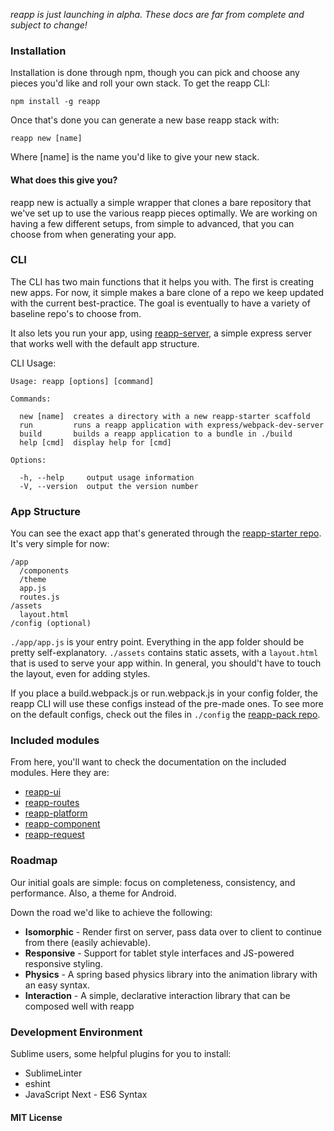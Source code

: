 *reapp is just launching in alpha. These docs are far from complete and subject to change!*

### Installation

Installation is done through npm, though you can pick and choose any pieces you'd like
and roll your own stack. To get the reapp CLI:

```
npm install -g reapp
```

Once that's done you can generate a new base reapp stack with:

```
reapp new [name]
```

Where [name] is the name you'd like to give your new stack.

#### What does this give you?

reapp new is actually a simple wrapper that clones a bare repository that we've set up
to use the various reapp pieces optimally. We are working on having a few different
setups, from simple to advanced, that you can choose from when generating your app.

### CLI

The CLI has two main functions that it helps you with. The first is creating new apps.
For now, it simple makes a bare clone of a repo we keep updated with the current best-practice.
The goal is eventually to have a variety of baseline repo's to choose from.

It also lets you run your app, using [reapp-server](https://github.com/reapp/reapp-server),
a simple express server that works well with the default app structure.

CLI Usage:
```
Usage: reapp [options] [command]

Commands:

  new [name]  creates a directory with a new reapp-starter scaffold
  run         runs a reapp application with express/webpack-dev-server
  build       builds a reapp application to a bundle in ./build
  help [cmd]  display help for [cmd]

Options:

  -h, --help     output usage information
  -V, --version  output the version number
```

### App Structure

You can see the exact app that's generated through the [reapp-starter repo](https://github.com/reapp/reapp-starter).
It's very simple for now:

```
/app
  /components
  /theme
  app.js
  routes.js
/assets
  layout.html
/config (optional)
```

`./app/app.js` is your entry point. Everything in the app folder should be pretty
self-explanatory. `./assets` contains static assets, with a `layout.html` that is used
to serve your app within. In general, you should't have to touch the layout, even for
adding styles.

If you place a build.webpack.js or run.webpack.js in your config folder, the reapp CLI
will use these configs instead of the pre-made ones. To see more on the default configs,
check out the files in `./config` the [reapp-pack repo](https://github.com/reapp/reapp-pack).

### Included modules

From here, you'll want to check the documentation on the included modules. Here
they are:

- [reapp-ui](https://github.com/reapp/reapp-ui)
- [reapp-routes](https://github.com/reapp/reapp-routes)
- [reapp-platform](https://github.com/reapp/reapp-platform)
- [reapp-component](https://github.com/reapp/reapp-component)
- [reapp-request](https://github.com/reapp/reapp-request)

### Roadmap

Our initial goals are simple: focus on completeness, consistency, and performance.
Also, a theme for Android.

Down the road we'd like to achieve the following:

- **Isomorphic** - Render first on server, pass data over
to client to continue from there (easily achievable).
- **Responsive** - Support for tablet style interfaces
and JS-powered responsive styling.
- **Physics** - A spring based physics library
into the animation library with an easy syntax.
- **Interaction** - A simple, declarative interaction
library that can be composed well with reapp


### Development Environment

Sublime users, some helpful plugins for you to install:

- SublimeLinter
- eshint
- JavaScript Next - ES6 Syntax

#### MIT License
